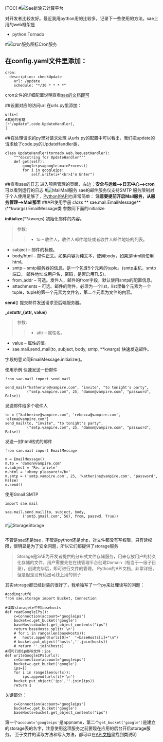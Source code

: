 [TOC]
#![Sae新浪云计算平台][4]

对开发者比较友好。最近我用python用的比较多，记录下一些使用的方法。sae上用的web框架是

+ python Tornado

#![][5]Cron服务
## 在config.yaml文件里添加：
```
cron:
- description: checkUpdate
	url: /update
	schedule: "*/30 * * * *"
```
cron文件的详细配置说明查看[sae的文档即可][1]

##设置对应的访问url
在urls.py里添加：
```
urls=[
#其他的省略
(r"/update",code.UpdateHandler),
]
```
##在处理请求的py里对请求处理
从urls.py的配置中可以看出，我们把update的请求给了code.py的UpdateHandler类，
```
class UpdateHandler(tornado.web.RequestHandler):
	"""docstring for UpdateHandler"""
	def get(self):
		googleips=google.mainProcess()
		for i in googleips:
			self.write(i+"<br>I'm Enter")
```
##查看sae的日志
进入项目管理的页面，左边：**安全与运维-->日志中心-->cron**可以看到运行的日志
#![][6]Mail服务
sae的邮件服务仅支持SMTP
服务限制对于个人使用足够了，[Python的API][2]也非常简单：
**注意要提前开启Mail服务，从服务管理-->Mail那里**
##API使用手册
*class* ** sae.mail.EmailMessage**(**kwargs)
EmailMessage类
参数同下面的initialize

**initialize**(***kwargs*)
初始化邮件的内容。

>参数:	
>>+ to – 收件人，收件人邮件地址或者收件人邮件地址的列表。
+ subject – 邮件的标题。
+ body/html – 邮件正文。如果内容为纯文本，使用body，如果是html则使用html。
+ smtp – smtp服务器的信息。是一个包含5个元素的tuple。(smtp主机，smtp端口， 邮件地址或用户名，密码，是否启用TLS）。
+ from_addr – 可选。发件人，邮件的from字段，默认使用smtp的配置信息。
+ attachments – 可选。邮件的附件，必须为一个list，list里每个元素为一个tuple，tuple的第一个元素为文件名，第二个元素为文件的内容。

**send**()
提交邮件发送请求至后端服务器。

**\__setattr__(attr, value)**
>参数: 
>>+ attr – 属性名。
+ value – 属性的值。
+ sae.mail.send_mail(to, subject, body, smtp, **kwargs)
快速发送邮件。

字段的意义同EmailMessage.initialize()。

使用示例
快速发送一份邮件
```
from sae.mail import send_mail

send_mail("katherine@vampire.com", "invite", "to tonight's party",
          ("smtp.vampire.com", 25, "damon@vampire.com", "password", False))
```
发送邮件给多个收件人
```
to = ["katherine@vampire.com", 'rebecca@vampire.com', 'elena@vampire.com']
send_mail(to, "invite", "to tonight's party",
          ("smtp.vampire.com", 25, "damon@vampire.com", "password", False))
```
发送一封html格式的邮件
```
from sae.mail import EmailMessage

m = EmailMessage()
m.to = 'damon@vampire.com'
m.subject = 'Re: inivte'
m.html = '<b>my pleasure!</b>'
m.smtp = ('smtp.vampire.com', 25, 'katherine@vampire.com', 'password', False)
m.send()
```
使用Gmail SMTP
```
import sae.mail

sae.mail.send_mail(to, subject, body,
        ('smtp.gmail.com', 587, from, passwd, True))
```
#![][7]Storage
##
不管是sae还是bae，不管是python还是php，对文件都没有写权限，只有读权限，很明显是为了安全问题，所以它们都提供了storage服务
>Storage是SAE为开发者提供的分布式文件存储服务，用来存放用户的持久化存储的文件。用户需要先在在线管理平台创建Domain（相当于一级子目录），创建完毕后，即可进行文件的管理。
>Python的API文档，非常详细，但是但是没有给出可线上用的例子


其实storage都已经封装的很好了，我单独写了一个py来处理读写的问题：
```
#coding:utf8
from sae.storage import Bucket, Connection

#读取storagete中的basehosts
def readGoogleIPs():
	c=Connection(account='googleips')
	bucket=c.get_bucket('google')
	baseHosts=bucket.get_object_contents("ips")
	return baseHosts.split('\n')
	# for i in range(len(baseHosts)):
	# 	hosts.append(urls[0]+'  '+baseHosts[i]+"\n")
	# bucket.put_object('hosts',''.join(hosts))
	# return ''.join(hosts)
#把可行的ip都写文件：ips
def writeGoogleIPs(urls):
	c=Connection(account='googleips')
	bucket=c.get_bucket('google')
	ips=[]
	for i in range(len(urls)):
		ips.append(urls[i]+'\n')
	bucket.put_object('ips',''.join(ips))
	return 1
```
关键部分：
```
	c=Connection(account='googleips')
	bucket=c.get_bucket('google')
	baseHosts=bucket.get_object_contents("ips")
```
第一个`account='googleips'`是appname，第二个`get_bucket('google')`是建立的storage表的名字，注意使用这项服务之前要现在应用的后台开启storage服务。
至于文件的读取方法和写入方法，都可以在[API文档][3]里找到类说明


##

[1]: http://sae.sina.com.cn/doc/python/cron.html "Cron"
[2]: http://sae.sina.com.cn/doc/python/mail.html "SAE Mail"
[3]: http://sae.sina.com.cn/doc/python/storage.html "Python Storage API"
[4]: http://sae.sina.com.cn/static/image/home/logo.png "sae logo"
[5]: http://www.haotu.net/up/2836/64/timer.png "cron服务图标"
[6]: http://img.informer.com/icons/png/48/3308/3308475.png "Mail"
[7]: http://www.sinaimg.cn/download/down_contents/1224345600/U74P176T43D41280F1087DT20080923095013.gif "Storage"